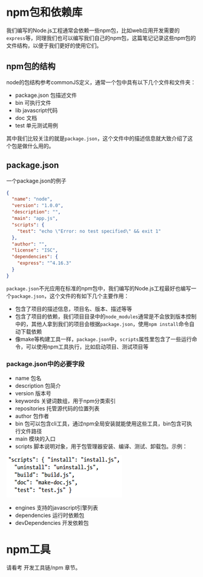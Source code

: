 # npm包和依赖库

我们编写的Node.js工程通常会依赖一些npm包，比如web应用开发需要的`express`等，同理我们也可以编写我们自己的npm包，这篇笔记记录这些npm包的文件结构，以便于我们更好的使用它们。

## npm包的结构

node的包结构参考commonJS定义，通常一个包中具有以下几个文件和文件夹：

* package.json 包描述文件
* bin 可执行文件
* lib javascript代码
* doc 文档
* test 单元测试用例

其中我们比较关注的就是`package.json`，这个文件中的描述信息就大致介绍了这个包是做什么用的。

## package.json

一个package.json的例子
```json
{
  "name": "node",
  "version": "1.0.0",
  "description": "",
  "main": "app.js",
  "scripts": {
    "test": "echo \"Error: no test specified\" && exit 1"
  },
  "author": "",
  "license": "ISC",
  "dependencies": {
    "express": "^4.16.3"
  }
}
```

`package.json`不光应用在标准的npm包中，我们编写的Node.js工程最好也编写一个`package.json`，这个文件的有如下几个主要作用：

* 包含了项目的描述信息，项目名、版本、描述等等
* 包含了项目的依赖，我们项目目录中的`node_modules`通常是不会放到版本控制中的，其他人拿到我们的项目会根据`package.json`，使用`npm install`命令自动下载依赖
* 像make等构建工具一样，`package.json`中，`scripts`属性里包含了一些运行命令，可以使用npm工具执行，比如启动项目、测试项目等

### package.json中的必要字段

* name 包名
* description 包简介
* version 版本号
* keywords 关键词数组，用于npm分类索引
* repositories 托管源代码的位置列表
* author 包作者
* bin 包可以包含cli工具，通过npm全局安装就能使用这些工具，bin包含可执行文件路径
* main 模块的入口
* scripts 脚本说明对象，用于包管理器安装、编译、测试、卸载包。示例：

![](res/1.png)

* engines 支持的javascript引擎列表
* dependencies 运行时依赖包
* devDependencies 开发依赖包

# npm工具

请看考 开发工具链/npm 章节。
